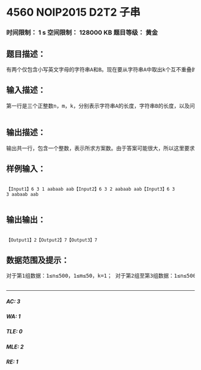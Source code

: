 # 4560 NOIP2015 D2T2 子串   
### 时间限制： 1 s     空间限制： 128000 KB     题目等级： 黄金  
## 题目描述：  

<pre>
有两个仅包含小写英文字母的字符串A和B。现在要从字符串A中取出k个互不重叠的非空子串，然后把这k个子串按照其在字符串A中出现的顺序依次连接起来得到一个新的字符串，请问有多少种方案可以使得这个新串与字符串B相等？注意：子串取出的位置不同也认为是不同的方案。
</pre>
  
  
## 输入描述：  

<pre>
第一行是三个正整数n，m，k，分别表示字符串A的长度，字符串B的长度，以及问题描述中所提到的k，每两个整数之间用一个空格隔开。 第二行包含一个长度为n的字符串，表示字符串A。 第三行包含一个长度为m的字符串，表示字符串B。  

</pre>
  
  
## 输出描述：  

<pre>
输出共一行，包含一个整数，表示所求方案数。由于答案可能很大，所以这里要求输出答案对1,000,000,007取模的结果。
</pre>
  
  
## 样例输入：  

<pre><code>
【Input1】6 3 1 aabaab aab【Input2】6 3 2 aabaab aab【Input3】6 3 3 aabaab aab  

</code></pre>
  
  
## 输出输出：  

<pre><code>
【Output1】2【Output2】7【Output3】7
</code></pre>
  
  
## 数据范围及提示：  

<pre>
对于第1组数据：1≤n≤500，1≤m≤50，k=1； 对于第2组至第3组数据：1≤n≤500，1≤m≤50，k=2； 对于第4组至第5组数据：1≤n≤500，1≤m≤50，k=m； 对于第1组至第7组数据：1≤n≤500，1≤m≤50，1≤k≤m； 对于第1组至第9组数据：1≤n≤1000，1≤m≤100，1≤k≤m； 对于所有10组数据：1≤n≤1000，1≤m≤200，1≤k≤m。  

</pre>
  
  
***  

##### AC: 3  
##### WA: 1  
##### TLE: 0  
##### MLE: 2  
##### RE: 1  
